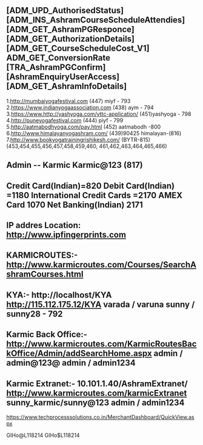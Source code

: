 [ADM_UPD_AuthorisedStatus]
[ADM_INS_AshramCourseScheduleAttendies]
[ADM_GET_AshramPGResponce]
[ADM_GET_AuthorizationDetails]
[ADM_GET_CourseScheduleCost_V1]
ADM_GET_ConversionRate
[TRA_AshramPGConfirm]
[AshramEnquiryUserAccess]
[ADM_GET_AshramInfoDetails]
-------------------------------
1.http://mumbaiyogafestival.com (447) miyf - 793
2.https://www.indianyogaassociation.com (438) aym - 794	
3.https://www.http://yashyoga.com/yttc-application/ (451)yashyoga - 798
4.http://puneyogafestival.com (444) piyf - 799
5.http://aatmabodhyoga.com/pay.html (452) aatmabodh -800 
6.http://www.himalayanyogashram.com/ (439)90425 himalayan-(816)
7.http://www.bookyogatrainingrishikesh.com/ (BYTR-815)
(453,454,455,456,457,458,459,460, 461,462,463,464,465,466)

Admin -- Karmic Karmic@123 (817)
----------------------------------
Credit Card(Indian)=820
Debit Card(Indian) =1180
International Credit Cards =2170
AMEX Card  1070
Net Banking(Indian) 2171
------------------------
IP addres Location:
http://www.ipfingerprints.com   
------------------
KARMICROUTES:-
http://www.karmicroutes.com/Courses/SearchAshramCourses.html
------------------------
KYA:- http://localhost/KYA
http://115.112.175.12/KYA
varada / varuna
sunny / sunny28 - 792
-----------------------
Karmic Back Office:-
http://www.karmicroutes.com/KarmicRoutesBackOffice/Admin/addSearchHome.aspx
admin / admin@123@
admin / admin$1234$
-----------------------
Karmic Extranet:-
10.101.1.40/AshramExtranet/
http://www.karmicroutes.com/karmicExtranet
sunny_karmic/sunny@123
admin / admin$1234$
-------------------------
https://www.techprocesssolutions.co.in/MerchantDashboard/QuickView.aspx

GIHo@L118214
GIHo$L118214
